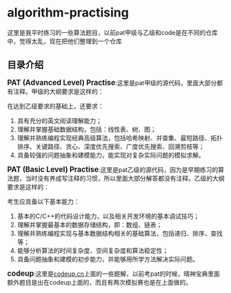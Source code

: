 # algorithm-practising
这里是我平时练习的一些算法题目，以前pat甲级与乙级和code是在不同的仓库中，觉得太乱，现在把他们整理到一个仓库
## 目录介绍
<big><b>PAT (Advanced Level) Practise</b></big>:这里是pat甲级的源代码，里面大部分都有注释。甲级的大纲要求是这样的：<br />

在达到乙级要求的基础上，还要求：

1. 具有充分的英文阅读理解能力；
2. 理解并掌握基础数据结构，包括：线性表、树、图；
3. 理解并熟练编程实现经典高级算法，包括哈希映射、并查集、最短路径、拓扑排序、关键路径、贪心、深度优先搜索、广度优先搜索、回溯剪枝等；
4. 具备较强的问题抽象和建模能力，能实现对复杂实际问题的模拟求解。

<big><b>PAT (Basic Level) Practise</b></big>:这里是pat乙级的源代码，因为是早期练习的算法题，当时没有养成写注释的习惯，所以里面大部分解答都没有注释。乙级的大纲要求是这样的：<br />

考生应具备以下基本能力：

1. 基本的C/C++的代码设计能力，以及相关开发环境的基本调试技巧；
2. 理解并掌握最基本的数据存储结构，即：数组、链表；
3. 理解并熟练编程实现与基本数据结构相关的基础算法，包括递归、排序、查找等；
4. 能够分析算法的时间复杂度、空间复杂度和算法稳定性；
5. 具备问题抽象和建模的初步能力，并能够用所学方法解决实际问题。

<big><b>codeup</b></big>:这里是<a href="codeup.cn">codeup.cn</a>上面的一些题解，以前考pat的时候，晴神宝典里面额外题目是出在codeup上面的，而且有两次模拟赛也是在上面做的。